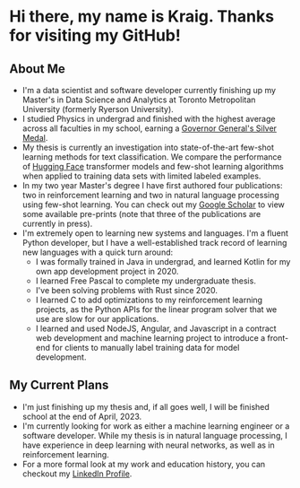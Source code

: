 # Hi there, my name is Kraig. Thanks for visiting my GitHub!

## About Me

* I'm a data scientist and software developer currently finishing up my Master's in Data Science and Analytics at Toronto Metropolitan University (formerly Ryerson University).
* I studied Physics in undergrad and finished with the highest average across all faculties in my school, earning a [Governor General's Silver Medal](https://brocku.ca/brock-news/2020/10/physics-grads-earn-governor-general-silver-medals-at-fall-convocation/).
* My thesis is currently an investigation into state-of-the-art few-shot learning methods for text classification. We compare the performance of [Hugging Face](https://huggingface.co) transformer models and few-shot learning algorithms when applied to training data sets with limited labeled examples.
* In my two year Master's degree I have first authored four publications: two in reinforcement learning and two in natural language processing using few-shot learning. You can check out my [Google Scholar](https://scholar.google.ca/citations?user=41uOLbMAAAAJ&hl=en) to view some available pre-prints (note that three of the publications are currently in press).
* I'm extremely open to learning new systems and languages. I'm a fluent Python developer, but I have a well-established track record of learning new languages with a quick turn around:
  * I was formally trained in Java in undergrad, and learned Kotlin for my own app development project in 2020.
  * I learned Free Pascal to complete my undergraduate thesis.
  * I've been solving problems with Rust since 2020.
  * I learned C to add optimizations to my reinforcement learning projects, as the Python APIs for the linear program solver that we use are slow for our applications.
  * I learned and used NodeJS, Angular, and Javascript in a contract web development and machine learning project to introduce a front-end for clients to manually label training data for model development.

## My Current Plans

* I'm just finishing up my thesis and, if all goes well, I will be finished school at the end of April, 2023.
* I'm currently looking for work as either a machine learning engineer or a software developer. While my thesis is in natural language processing, I have experience in deep learning with neural networks, as well as in reinforcement learning.
* For a more formal look at my work and education history, you can checkout my [LinkedIn Profile](https://www.linkedin.com/in/kraighelmeczi/).

<!--
**rhelmeczi/rhelmeczi** is a ✨ _special_ ✨ repository because its `README.md` (this file) appears on your GitHub profile.

Here are some ideas to get you started:

- 🔭 I’m currently working on ...
- 🌱 I’m currently learning ...
- 👯 I’m looking to collaborate on ...
- 🤔 I’m looking for help with ...
- 💬 Ask me about ...
- 📫 How to reach me: ...
- 😄 Pronouns: ...
- ⚡ Fun fact: ...
-->
